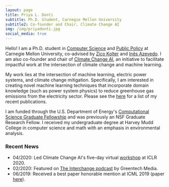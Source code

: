 ```yaml
---
layout: page
title: Priya L. Donti
subtitle: Ph.D. Student, Carnegie Mellon University
subtitle2: Co-founder and Chair, Climate Change AI
img: /img/priyadonti.jpg
social_media: true
---
```


Hello! I am a Ph.D. student in 
<a href="https://www.cs.cmu.edu/" target="_blank">Computer Science</a>
and 
<a href="https://www.cmu.edu/epp/" target="_blank">Public Policy</a>
at Carnegie Mellon University, co-advised by 
<a href="http://zicokolter.com/" target="_blank">Zico Kolter</a>
and
<a href="https://ines.stanford.edu/" target="_blank">In&#234;s Azevedo</a>.
I am also co-founder and chair of <a href="https://www.climatechange.ai/" target="_blank">Climate Change AI</a>, an initiative to facilitate impactful work at the intersection of climate change and machine learning.

My work lies at the intersection of machine learning, electric power systems, and climate change mitigation.
Specifically, I am interested in creating novel machine learning techniques that incorporate domain knowledge (such as power system physics) to reduce greenhouse gas emissions from the electricity sector.
Please see the [here](/publications) for a list of my recent publications.

I am funded through the U.S. Department of Energy's 
<a href="https://www.krellinst.org/csgf/" target="_blank">Computational Science Graduate Fellowship</a>
and was previously an NSF Graduate Research Fellow.
I received my undergraduate degree at Harvey Mudd College in computer science and math with an emphasis in environmental analysis.

### Recent News
* 04/2020: Led Climate Change AI's five-day virtual <a href="https://www.climatechange.ai/events/iclr2020">workshop</a> at ICLR 2020.
* 02/2020: Featured on <a href="https://www.greentechmedia.com/articles/read/beyond-forecasting-artificial-intelligence-is-a-powerful-decarbonization-tool">The Interchange podcast</a> by Greentech Media.
* 06/2019: Received a best paper honorable mention at ICML 2019 (paper <a href="https://arxiv.org/abs/1905.12149" target="_blank">here</a>). 

